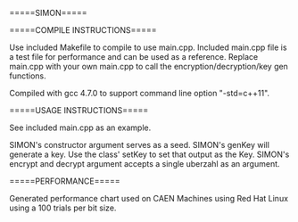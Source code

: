 =====SIMON=====

=====COMPILE INSTRUCTIONS=====

Use included Makefile to compile to use main.cpp.
Included main.cpp file is a test file for performance and can be used as a reference. 
Replace main.cpp with your own main.cpp to call the encryption/decryption/key gen functions.

Compiled with gcc 4.7.0 to support command line option "-std=c++11".

=====USAGE INSTRUCTIONS=====

See included main.cpp as an example.

SIMON's constructor argument serves as a seed.
SIMON's genKey will generate a key. Use the class' setKey to set that output as the Key.
SIMON's encrypt and decrypt argument accepts a single uberzahl as an argument.

=====PERFORMANCE=====

Generated performance chart used on CAEN Machines using Red Hat Linux using a 100 trials per bit size.
